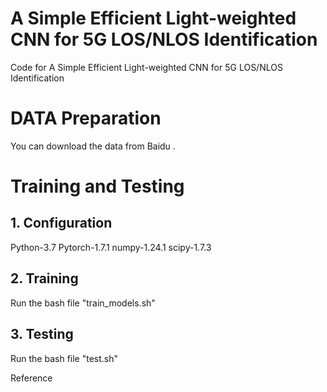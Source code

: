 # A Simple Efficient Light-weighted CNN for 5G LOS/NLOS Identification
Code for A Simple Efficient Light-weighted CNN for 5G LOS/NLOS Identification


# DATA Preparation
You can download the data from Baidu .

# Training and Testing
## 1. Configuration
Python-3.7
Pytorch-1.7.1
numpy-1.24.1
scipy-1.7.3


## 2. Training
Run the bash file "train_models.sh"

## 3. Testing
Run the bash file "test.sh"

Reference

